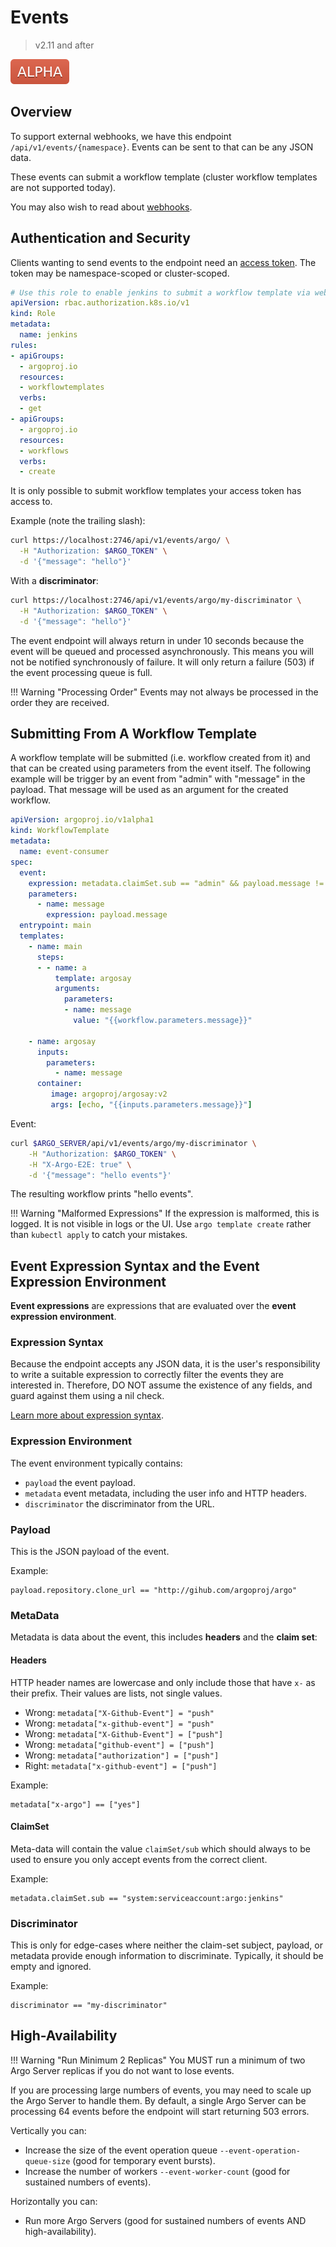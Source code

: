 # Events

> v2.11 and after

![alpha](assets/alpha.svg)

## Overview

To support external webhooks, we have this endpoint `/api/v1/events/{namespace}`. Events can be sent to that can be any JSON data.

These events can submit a workflow template (cluster workflow templates are not supported today).

You may also wish to read about [webhooks](webhooks.md).

## Authentication and Security

Clients wanting to send events to the endpoint need an [access token](access-token.md). The token may be namespace-scoped or cluster-scoped.  

```yaml
# Use this role to enable jenkins to submit a workflow template via webhook.
apiVersion: rbac.authorization.k8s.io/v1
kind: Role
metadata:
  name: jenkins
rules:
- apiGroups:
  - argoproj.io
  resources:
  - workflowtemplates
  verbs:
  - get
- apiGroups:
  - argoproj.io
  resources:
  - workflows
  verbs:
  - create
```

It is only possible to submit workflow templates your access token has access to. 

Example (note the trailing slash):

```bash
curl https://localhost:2746/api/v1/events/argo/ \
  -H "Authorization: $ARGO_TOKEN" \
  -d '{"message": "hello"}'
```

With a **discriminator**:

```bash
curl https://localhost:2746/api/v1/events/argo/my-discriminator \
  -H "Authorization: $ARGO_TOKEN" \
  -d '{"message": "hello"}'
```

The event endpoint will always return in under 10 seconds because the event will be queued and processed asynchronously. This means you will not be notified synchronously of failure. It will only return a failure (503) if the event processing queue is full.  

!!! Warning "Processing Order"
    Events may not always be processed in the order they are received.   
  
## Submitting From A Workflow Template

A workflow template will be submitted (i.e. workflow created from it) and that can be created using parameters from the event itself. 
The following example will be trigger by an event from "admin" with "message" in the payload. That message will be used as an argument for the created workflow.

```yaml
apiVersion: argoproj.io/v1alpha1
kind: WorkflowTemplate
metadata:
  name: event-consumer
spec:
  event:
    expression: metadata.claimSet.sub == "admin" && payload.message != "" && metadata["x-argo"] == ["true"] && discriminator == "my-discriminator"
    parameters:
      - name: message
        expression: payload.message
  entrypoint: main
  templates:
    - name: main
      steps:
      - - name: a
          template: argosay
          arguments:
            parameters:
            - name: message
              value: "{{workflow.parameters.message}}"

    - name: argosay
      inputs:
        parameters:
          - name: message
      container:
         image: argoproj/argosay:v2
         args: [echo, "{{inputs.parameters.message}}"]
```

Event:

```bash
curl $ARGO_SERVER/api/v1/events/argo/my-discriminator \
    -H "Authorization: $ARGO_TOKEN" \
    -H "X-Argo-E2E: true" \
    -d '{"message": "hello events"}'
```

The resulting workflow prints "hello events".

!!! Warning "Malformed Expressions"
    If the expression is malformed, this is logged. It is not visible in logs or the UI. Use `argo template create` rather than `kubectl apply` to catch your mistakes.

## Event Expression Syntax and the Event Expression Environment

**Event expressions** are expressions that are evaluated over the **event expression environment**.

### Expression Syntax

Because the endpoint accepts any JSON data, it is the user's responsibility to write a suitable expression to correctly filter the events they are interested in. Therefore, DO NOT assume the existence of any fields, and guard against them using a nil check.

[Learn more about expression syntax](https://github.com/antonmedv/expr).

### Expression Environment

The event environment typically contains:

* `payload` the event payload.
* `metadata` event metadata, including the user info and HTTP headers.
* `discriminator` the discriminator from the URL.  

### Payload

This is the JSON payload of the event.

Example:

```
payload.repository.clone_url == "http://gihub.com/argoproj/argo"
```

### MetaData 

Metadata is data about the event, this includes **headers** and the **claim set**:

#### Headers

HTTP header names are lowercase and only include those that have `x-` as their prefix. Their values are lists, not single values.    

* Wrong: `metadata["X-Github-Event"] = "push"`
* Wrong: `metadata["x-github-event"] = "push"`
* Wrong: `metadata["X-Github-Event"] = ["push"]`
* Wrong: `metadata["github-event"] = ["push"]`
* Wrong: `metadata["authorization"] = ["push"]`
* Right: `metadata["x-github-event"] = ["push"]`

Example:

```
metadata["x-argo"] == ["yes"]
```

#### ClaimSet

Meta-data will contain the value `claimSet/sub` which should always to be used to ensure you only accept events from the correct client. 

Example:

```
metadata.claimSet.sub == "system:serviceaccount:argo:jenkins"
```

### Discriminator

This is only for edge-cases where neither the claim-set subject, payload, or metadata provide enough information to discriminate. Typically, it should be empty and ignored.

Example:

```
discriminator == "my-discriminator"
```

## High-Availability

!!! Warning "Run Minimum 2 Replicas"
    You MUST run a minimum of two Argo Server replicas if you do not want to lose events. 

If you are processing large numbers of events, you may need to scale up the Argo Server to handle them. By default, a single Argo Server can be processing 64 events before the endpoint will start returning 503 errors.

Vertically you can:
 
* Increase the size of the event operation queue `--event-operation-queue-size` (good for temporary event bursts).
* Increase the number of workers `--event-worker-count` (good for sustained numbers of events).

Horizontally you can:
 
* Run more Argo Servers (good for sustained numbers of events AND high-availability).
